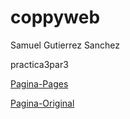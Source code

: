 # coppyweb

Samuel Gutierrez Sanchez

practica3par3

[Pagina-Pages]()

[Pagina-Original](https://amerike.edu.mx/quienes-somos/)